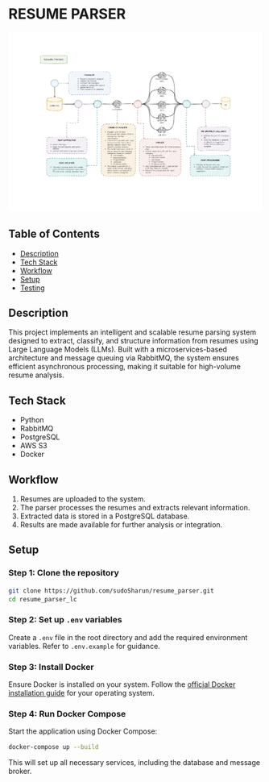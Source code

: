 # RESUME PARSER

![Resume Parser Workflow](readme-assets/resume_parser_page.jpg)

## Table of Contents
- [Description](#description)
- [Tech Stack](#tech-stack)
- [Workflow](#workflow)
- [Setup](#setup)
- [Testing](#testing)

## Description
This project implements an intelligent and scalable resume parsing system designed to extract, classify, and structure information from resumes using Large Language Models (LLMs). Built with a microservices-based architecture and message queuing via RabbitMQ, the system ensures efficient asynchronous processing, making it suitable for high-volume resume analysis.

## Tech Stack
- Python
- RabbitMQ
- PostgreSQL
- AWS S3
- Docker

## Workflow
1. Resumes are uploaded to the system.
2. The parser processes the resumes and extracts relevant information.
3. Extracted data is stored in a PostgreSQL database.
4. Results are made available for further analysis or integration.

## Setup

### Step 1: Clone the repository
```bash
git clone https://github.com/sudoSharun/resume_parser.git
cd resume_parser_lc
```

### Step 2: Set up `.env` variables
Create a `.env` file in the root directory and add the required environment variables. Refer to `.env.example` for guidance.

### Step 3: Install Docker
Ensure Docker is installed on your system. Follow the [official Docker installation guide](https://docs.docker.com/get-docker/) for your operating system.

### Step 4: Run Docker Compose
Start the application using Docker Compose:
```bash
docker-compose up --build
```
This will set up all necessary services, including the database and message broker.
